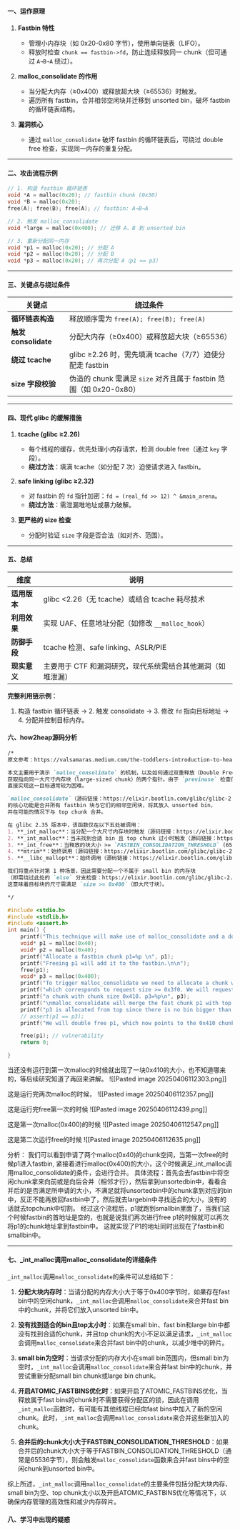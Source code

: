 
#### **一、运作原理**

1. **Fastbin 特性**  
   - 管理小内存块（如 0x20-0x80 字节），使用单向链表（LIFO）。
   - 释放时检查 `chunk == fastbin->fd`，防止连续释放同一 chunk（但可通过 `A→B→A` 绕过）。

2. **malloc_consolidate 的作用**  
   - 当分配大内存（≥0x400）或释放超大块（≥65536）时触发。
   - 遍历所有 fastbin，合并相邻空闲块并迁移到 unsorted bin，破坏 fastbin 的循环链表结构。

3. **漏洞核心**  
   - 通过 `malloc_consolidate` 破坏 fastbin 的循环链表后，可绕过 double free 检查，实现同一内存的重复分配。

---

#### **二、攻击流程示例**
```c
// 1. 构造 fastbin 循环链表
void *A = malloc(0x20); // fastbin chunk (0x30)
void *B = malloc(0x20);
free(A); free(B); free(A); // fastbin: A→B→A

// 2. 触发 malloc_consolidate
void *large = malloc(0x400); // 迁移 A、B 到 unsorted bin

// 3. 重新分配同一内存
void *p1 = malloc(0x20); // 分配 A
void *p2 = malloc(0x20); // 分配 B
void *p3 = malloc(0x20); // 再次分配 A（p1 == p3）
```

---

#### **三、关键点与绕过条件**
| 关键点                | 绕过条件                                                                 |
|-----------------------|--------------------------------------------------------------------------|
| **循环链表构造**       | 释放顺序需为 `free(A); free(B); free(A)`                                 |
| **触发 consolidate**  | 分配大内存（≥0x400）或释放超大块（≥65536）                              |
| **绕过 tcache**       | glibc ≥2.26 时，需先填满 tcache（7/7）迫使分配走 fastbin                |
| **size 字段校验**     | 伪造的 chunk 需满足 `size` 对齐且属于 fastbin 范围（如 0x20-0x80）      |

---

#### **四、现代 glibc 的缓解措施**
1. **tcache (glibc ≥2.26)**  
   - 每个线程的缓存，优先处理小内存请求，检测 double free（通过 `key` 字段）。
   - **绕过方法**：填满 tcache（如分配 7 次）迫使请求进入 fastbin。

2. **safe linking (glibc ≥2.32)**  
   - 对 fastbin 的 `fd` 指针加密：`fd = (real_fd >> 12) ^ &main_arena`。
   - **绕过方法**：需泄漏堆地址或暴力破解。

3. **更严格的 size 检查**  
   - 分配时验证 `size` 字段是否合法（如对齐、范围）。

---

#### **五、总结**
| 维度               | 说明                                                                 |
|--------------------|----------------------------------------------------------------------|
| **适用版本**       | glibc <2.26（无 tcache）或结合 tcache 耗尽技术                      |
| **利用效果**       | 实现 UAF、任意地址分配（如修改 `__malloc_hook`）                     |
| **防御手段**       | tcache 检测、safe linking、ASLR/PIE                                 |
| **现实意义**       | 主要用于 CTF 和漏洞研究，现代系统需结合其他漏洞（如堆泄漏）          |

**完整利用链示例**：  
1. 构造 fastbin 循环链表 → 2. 触发 consolidate → 3. 修改 `fd` 指向目标地址 → 4. 分配并控制目标内存。



#### 六、how2heap源码分析
```markdown
/*
原文参考：https://valsamaras.medium.com/the-toddlers-introduction-to-heap-exploitation-fastbin-dup-consolidate-part-4-2-ce6d68136aa8

本文主要用于演示 `malloc_consolidate` 的机制，以及如何通过双重释放（Double Free）结合该机制，
获取指向同一大尺寸内存块（large-sized chunk）的两个指针。由于 `previnuse` 检查的存在，
直接实现这一目标通常较为困难。

`malloc_consolidate`（源码链接：https://elixir.bootlin.com/glibc/glibc-2.35/source/malloc/malloc.c#L4714）
的核心功能是合并所有 fastbin 块与它们的相邻空闲块，将其放入 unsorted bin，
并在可能的情况下与 top chunk 合并。

在 glibc 2.35 版本中，该函数仅在以下五处被调用：
1. **_int_malloc**：当分配一个大尺寸内存块时触发（源码链接：https://elixir.bootlin.com/glibc/glibc-2.35/source/malloc/malloc.c#L3965）
2. **_int_malloc**：当未找到合适 bin 且 top chunk 过小时触发（源码链接：https://elixir.bootlin.com/glibc/glibc-2.35/source/malloc/malloc.c#L4394）
3. **_int_free**：当释放的块大小 >= `FASTBIN_CONSOLIDATION_THRESHOLD` (65536) 时触发（源码链接：https://elixir.bootlin.com/glibc/glibc-2.35/source/malloc/malloc.c#L4674）
4. **mtrim**：始终调用（源码链接：https://elixir.bootlin.com/glibc/glibc-2.35/source/malloc/malloc.c#L5041）
5. **__libc_mallopt**：始终调用（源码链接：https://elixir.bootlin.com/glibc/glibc-2.35/source/malloc/malloc.c#L5463）

我们将重点针对第 1 种场景，因此需要分配一个不属于 small bin 的内存块
（即需绕过此处的 `else` 分支检查：https://elixir.bootlin.com/glibc/glibc-2.35/source/malloc/malloc.c#L3901）。
这意味着目标块的尺寸需满足 `size >= 0x400`（即大尺寸块）。

*/
```

```c
#include <stdio.h>
#include <stdlib.h>
#include <assert.h>
int main() {
    printf("This technique will make use of malloc_consolidate and a double free to gain a UAF / duplication of a large-sized chunk\n");
    void* p1 = malloc(0x40);
    void* p2 = malloc(0x40);
    printf("Allocate a fastbin chunk p1=%p \n", p1);
    printf("Freeing p1 will add it to the fastbin.\n\n");
    free(p1);
    void* p3 = malloc(0x400);
    printf("To trigger malloc_consolidate we need to allocate a chunk with large chunk size (>= 0x400)\n");
    printf("which corresponds to request size >= 0x3f0. We will request 0x400 bytes, which will gives us\n");
    printf("a chunk with chunk size 0x410. p3=%p\n", p3);
    printf("\nmalloc_consolidate will merge the fast chunk p1 with top.\n");
    printf("p3 is allocated from top since there is no bin bigger than it. Thus, p1 = p3.\n");
    // assert(p1 == p3);
    printf("We will double free p1, which now points to the 0x410 chunk we just allocated (p3).\n\n");

    free(p1); // vulnerability
    return 0;

}
```

当还没有运行到第一次malloc的时候就出现了一块0x410的大小，也不知道哪来的，等后续研究知道了再回来讲解。
![[Pasted image 20250406112303.png]]

这是运行完两次malloc的时候，
![[Pasted image 20250406112357.png]]

这是运行完free第一次的时候
![[Pasted image 20250406112439.png]]

这是第一次malloc(0x400)的时候
![[Pasted image 20250406112547.png]]


这是第二次运行free的时候
![[Pasted image 20250406112635.png]]

分析：
我们可以看到申请了两个malloc(0x40)的chunk空间，当第一次free的时候p1进入fastbin,
紧接着进行malloc(0x400)的大小，这个时候满足_int_malloc调用malloc_consolidate的条件，会进行合并。
具体流程：首先会去fastbin中将空闲chunk拿来向前或是向后合并（相邻才行），然后拿到unsortedbin中，看看合并后的是否满足所申请的大小，不满足就将unsortedbin中的chunk拿到对应的bin中，反正不能再放回fastbin中了，然后就去largebin中寻找适合的大小，没有的话就去topchunk中切割。
经过这个流程后，p1就跑到smallbin里面了，当我们这个时候fastbin的首地址是空的，也就是说我们再次进行free p1的时候就可以再次将p1的chunk地址拿到fastbin中。
这就实现了P1的地址同时出现在了fastbin和smallbin中。


---


#### 七、_int_malloc调用malloc_consolidate的详细条件
`_int_malloc`调用`malloc_consolidate`的条件可以总结如下：

1. **分配大块内存时**：当请分配的内存大小大于等于0x400字节时，如果存在fast bin中的空闲chunk，`_int_malloc`会调用`malloc_consolidate`来合并fast bin中的chunk，并将它们放入unsorted bin中。

2. **没有找到适合的bin且top太小时**：如果在small bin、fast bin和large bin中都没有找到合适的chunk，并且top chunk的大小不足以满足请求，`_int_malloc`会调用`malloc_consolidate`来合并fast bin中的chunk，以减少堆中的碎片。

3. **small bin为空时**：当请求分配的内存大小在small bin范围内，但small bin为空时，`_int_malloc`会调用`malloc_consolidate`来合并fast bin中的chunk，并尝试重新分配small bin chunk或large bin chunk。

4. **开启ATOMIC_FASTBINS优化时**：如果开启了ATOMIC_FASTBINS优化，当释放属于fast bins的chunk时不需要获得分配区的锁，因此在调用`_int_malloc`函数时，有可能有其他线程已经向fast bins中加入了新的空闲chunk。此时，`_int_malloc`会调用`malloc_consolidate`来合并这些新加入的chunk。

5. **合并后的chunk大小大于FASTBIN_CONSOLIDATION_THRESHOLD**：如果合并后的chunk大小大于等于FASTBIN_CONSOLIDATION_THRESHOLD（通常是65536字节），则会触发`malloc_consolidate`函数来合并fast bins中的空闲chunk到unsorted bin中。

综上所述，`_int_malloc`调用`malloc_consolidate`的主要条件包括分配大块内存、small bin为空、top chunk太小以及开启ATOMIC_FASTBINS优化等情况下，以确保内存管理的高效性和减少内存碎片。



#### 八、学习中出现的疑惑
